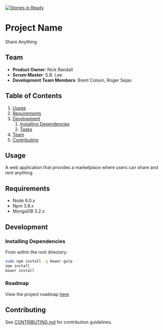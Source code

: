 [![Stories in Ready](https://badge.waffle.io/HRR16-triceratops/triceratops.png?label=ready&title=Ready)](https://waffle.io/HRR16-triceratops/triceratops)
# Project Name
Share Anything

## Team

  - __Product Owner__: Nick Randall
  - __Scrum Master__: S.B. Lee
  - __Development Team Members__: Brent Colson, Roger Sejas

## Table of Contents

1. [Usage](#Usage)
1. [Requirements](#requirements)
1. [Development](#development)
    1. [Installing Dependencies](#installing-dependencies)
    1. [Tasks](#tasks)
1. [Team](#team)
1. [Contributing](#contributing)

## Usage
A web application that provides a marketplace where users can share and rent anything

## Requirements

- Node 6.0.x
- Npm 3.8.x
- MongoDB 3.2.x

## Development

### Installing Dependencies

From within the root directory:

```sh
sudo npm install -g bower gulp
npm install
bower install
```

### Roadmap

View the project roadmap [here](LINK_TO_PROJECT_ISSUES)


## Contributing

See [CONTRIBUTING.md](CONTRIBUTING.md) for contribution guidelines.
